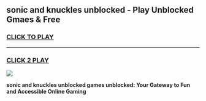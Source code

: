 
## sonic and knuckles unblocked - Play Unblocked Gmaes & Free
<h3>
<a href="https://news.freeplayer.one?title=sonic_and_knuckles_unblocked&ref=23F">CLICK TO PLAY</a></h3>
<hr>

<h3>
<a href="https://news.freeplayer.one?title=sonic_and_knuckles_unblocked&ref=23F">CLICK 2 PLAY</a>
  
</h3>

<a href="https://news.freeplayer.one?title=sonic_and_knuckles_unblocked&ref=23F/"><img src="https://clearcache.store/games.png"></a>


**sonic and knuckles unblocked games unblocked: Your Gateway to Fun and Accessible Online Gaming**
